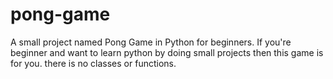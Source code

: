 # pong-game
A small project named Pong Game in Python for beginners. If you're beginner and want to learn python by doing small projects then this game is for you. there is no classes or functions.
